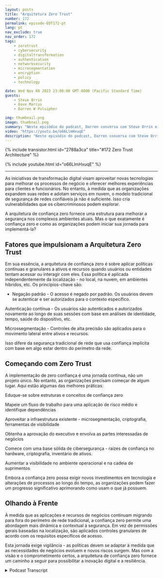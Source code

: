 ```yaml
---
layout: posts
title: "Arquitetura Zero Trust"
number: 172
permalink: episode-EDT172-pt
lang: pt
nav_exclude: true
nav_order: 172
tags:
    - zerotrust
    - cybersecurity
    - digitaltransformation
    - authentication
    - networksecurity
    - microsegmentation
    - encryption
    - policy
    - technology

date: Wed Nov 08 2023 23:00:00 GMT-0800 (Pacific Standard Time)
guests:
    - Steve Orrin
    - Dave Marcus
    - Darren W Pulsipher

img: thumbnail.png
image: thumbnail.png
summary: "Neste episódio do podcast, Darren conversa com Steve Orrin e Dave Marcus e discute a arquitetura de confiança zero, um novo modelo de segurança necessário para os ambientes digitais de hoje, onde o perímetro da rede está desaparecendo. Especialistas explicam o que é a confiança zero, princípios chave como negar acesso por padrão e autenticação contínua, e dão conselhos para as organizações começarem a sua jornada de confiança zero."
video: "https://youtu.be/o66LlmHxuqE"
description: "Neste episódio do podcast, Darren conversa com Steve Orrin e Dave Marcus e discute a arquitetura de confiança zero, um novo modelo de segurança necessário para os ambientes digitais de hoje, onde o perímetro da rede está desaparecendo. Especialistas explicam o que é a confiança zero, princípios chave como negar acesso por padrão e autenticação contínua, e dão conselhos para as organizações começarem a sua jornada de confiança zero."
---
```


<div>
{% include transistor.html id="2788a3ca" title="#172 Zero Trust Architecture" %}

{% include youtube.html id="o66LlmHxuqE" %}
</div>

---

As iniciativas de transformação digital visam aproveitar novas tecnologias para melhorar os processos de negócio e oferecer melhores experiências para clientes e funcionários. No entanto, à medida que as organizações expandem suas redes e adotam serviços em nuvem, o modelo tradicional de segurança de redes confiáveis já não é suficiente. Isso cria vulnerabilidades que os cibercriminosos podem explorar.

A arquitetura de confiança zero fornece uma estrutura para melhorar a segurança nos complexos ambientes atuais. Mas o que exatamente é confiança zero e como as organizações podem iniciar sua jornada para implementá-la?

## Fatores que impulsionam a Arquitetura Zero Trust

Em sua essência, a arquitetura de confiança zero é sobre aplicar políticas contínuas e granulares a ativos e recursos quando usuários ou entidades tentam acessar ou interagir com eles. Essa política é aplicada independentemente da localização - no local, na nuvem, em ambientes híbridos, etc. Os princípios-chave são:

* Negação padrão - O acesso é negado por padrão. Os usuários devem se autenticar e ser autorizados para o contexto específico.

Autenticação contínua - Os usuários são autenticados e autorizados novamente ao longo de suas sessões com base em análises de identidade, tempo, saúde do dispositivo, etc.

Microssegmentação - Controles de alta precisão são aplicados para o movimento lateral entre ativos e recursos.

Isso difere da segurança tradicional de rede que usa confiança implícita com base em algo estar dentro do perímetro da rede.

## Começando com Zero Trust

A implementação de zero confiança é uma jornada contínua, não um projeto único. No entanto, as organizações precisam começar de algum lugar. Aqui estão algumas das melhores práticas:

Eduque-se sobre estruturas e conceitos de confiança zero

Mapeie um fluxo de trabalho para uma aplicação de risco médio e identifique dependências

Aproveitar a infraestrutura existente - microsegmentação, criptografia, ferramentas de visibilidade

Obtenha a aprovação do executivo e envolva as partes interessadas de negócios

Comece com uma base sólida de cibersegurança - raízes de confiança no hardware, criptografia, inventário de ativos.

Aumentar a visibilidade no ambiente operacional e na cadeia de suprimentos

Embora a confiança zero possa exigir novos investimentos em tecnologia e alterações de processos ao longo do tempo, as organizações podem fazer um progresso significativo aprimorando como usam o que já possuem.

## Olhando à Frente

À medida que as aplicações e recursos de negócios continuam migrando para fora do perímetro de rede tradicional, a confiança zero permite uma abordagem mais dinâmica e contextual à segurança. Em vez de permissões gerais baseadas na localização, são aplicados controles granulares de acordo com os requisitos específicos de acesso.

Esta jornada exige vigilância - as políticas devem se adaptar à medida que as necessidades de negócios evoluem e novos riscos surgem. Mas com a visão e o comprometimento certos, a arquitetura de confiança zero fornece um caminho a seguir para possibilitar a inovação digital e a resiliência.



<details>
<summary> Podcast Transcript </summary>

<p></p>

</details>
